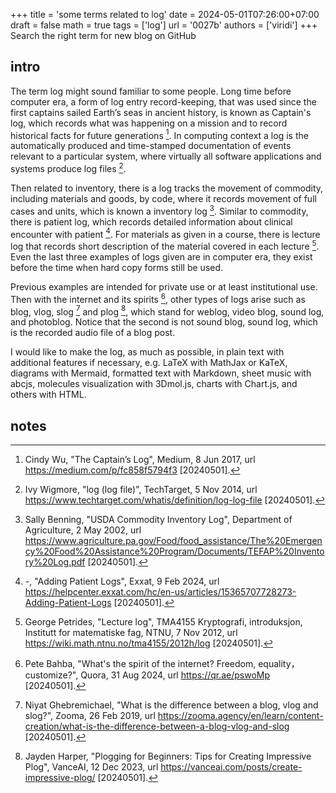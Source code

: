 +++
title = 'some terms related to log'
date = 2024-05-01T07:26:00+07:00
draft = false
math = true
tags = ['log']
url = '0027b'
authors = ['viridi']
+++
Search the right term for new blog on GitHub <!--more-->


## intro
The term log might sound familiar to some people. Long time before computer era, a form of log entry record-keeping, that was used since the first captains sailed Earth’s seas in ancient history, is known as Captain's log, which records what was happening on a mission and to record historical facts for future generations [^wu_2017]. In computing context a log is the automatically produced and time-stamped documentation of events relevant to a particular system, where virtually all software applications and systems produce log files [^wigmore_2014].

Then related to inventory, there is a log tracks the movement of commodity, including materials and goods, by code, where it records movement of full cases and units, which is known a inventory log [^beening_2002]. Similar to commodity, there is patient log, which records detailed information about clinical encounter with patient [^exxat_2024]. For materials as given in a course, there is lecture log that records short description of the material covered in each lecture [^petrides_2012]. Even the last three examples of logs given are in computer era, they exist before the time when hard copy forms still be used.

Previous examples are intended for private use or at least institutional use. Then with the internet and its spirits [^bahba_2014], other types of logs arise such as blog, vlog, slog [^ghebremichael_2019] and plog [^harper_2023], which stand for weblog, video blog, sound log, and photoblog. Notice that the second is not sound blog, sound log, which is the recorded audio file of a blog post.

I would like to make the log, as much as possible, in plain text with additional features if necessary, e.g. LaTeX with MathJax or KaTeX, diagrams with Mermaid, formatted text with Markdown, sheet music with abcjs, molecules visualization with 3Dmol.js, charts with Chart.js, and others with HTML.


## notes
[^bahba_2014]: Pete Bahba, "What's the spirit of the internet? Freedom, equality，customize?", Quora, 31 Aug 2024, url https://qr.ae/pswoMp [20240501].
[^exxat_2024]: -, "Adding Patient Logs", Exxat, 9 Feb 2024, url https://helpcenter.exxat.com/hc/en-us/articles/15365707728273-Adding-Patient-Logs [20240501].
[^beening_2002]: Sally Benning, "USDA Commodity Inventory Log", Department of Agriculture, 2 May 2002, url https://www.agriculture.pa.gov/Food/food_assistance/The%20Emergency%20Food%20Assistance%20Program/Documents/TEFAP%20Inventory%20Log.pdf [20240501].
[^ghebremichael_2019]: Niyat Ghebremichael, "What is the difference between a blog, vlog and slog?", Zooma, 26 Feb 2019, url https://zooma.agency/en/learn/content-creation/what-is-the-difference-between-a-blog-vlog-and-slog [20240501].
[^harper_2023]: Jayden Harper, "Plogging for Beginners: Tips for Creating Impressive Plog", VanceAI, 12 Dec 2023, url https://vanceai.com/posts/create-impressive-plog/ [20240501].
[^petrides_2012]: George Petrides, "Lecture log", TMA4155 Kryptografi, introduksjon, Institutt for matematiske fag, NTNU, 7 Nov 2012, url https://wiki.math.ntnu.no/tma4155/2012h/log [20240501].
[^wigmore_2014]: Ivy Wigmore, "log (log file)", TechTarget, 5 Nov 2014, url https://www.techtarget.com/whatis/definition/log-log-file [20240501].
[^wu_2017]: Cindy Wu, "The Captain’s Log", Medium, 8 Jun 2017, url https://medium.com/p/fc858f5794f3 [20240501].
